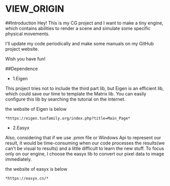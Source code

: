 # VIEW_ORIGIN
##Introduction
Hey! This is my CG project and I want to make a tiny engine, which contains abilities to render a scene and simulate some specific physical movements.

I'll update my code periodically and make some manuals on my GitHub project website.

Wish you have fun!



##Dependence 

- 1.Eigen

This project tries not to include the third part lib, but Eigen is an efficient lib, which could save our time to template the Matrix lib. You can easily configure this lib by searching the tutorial on the internet.

the website of Eigen is below
```
*https://eigen.tuxfamily.org/index.php?title=Main_Page*
```
- 2.Easyx

Also, considering that if we use .pmm file or Windows Api to represent our result, it would be time-consuming when our code processes the results(we can't be visual to results) and a little difficult to learn the new stuff. To focus only on our engine, I choose the easyx lib to convert our pixel data to image immediately.

the website of easyx is below
```
*https://easyx.cn/*
```
